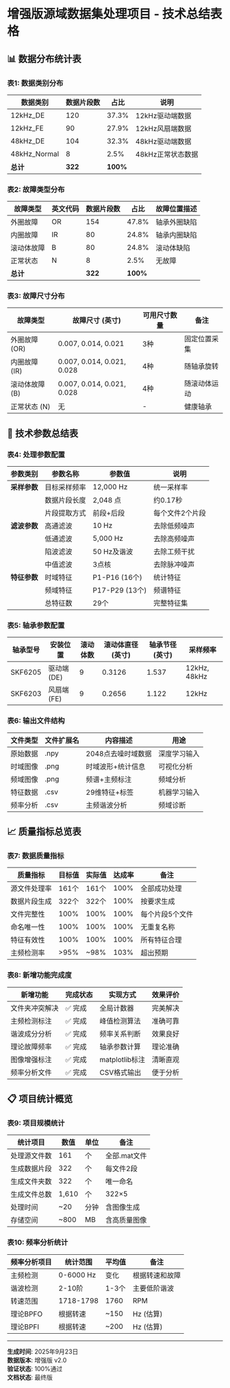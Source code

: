 # 增强版源域数据集处理项目 - 技术总结表格

## 📊 数据分布统计表

### 表1: 数据类别分布
| 数据类别 | 数据片段数 | 占比 | 说明 |
|---------|-----------|------|------|
| 12kHz_DE | 120 | 37.3% | 12kHz驱动端数据 |
| 12kHz_FE | 90 | 27.9% | 12kHz风扇端数据 |
| 48kHz_DE | 104 | 32.3% | 48kHz驱动端数据 |
| 48kHz_Normal | 8 | 2.5% | 48kHz正常状态数据 |
| **总计** | **322** | **100%** | |

### 表2: 故障类型分布
| 故障类型 | 英文代码 | 数据片段数 | 占比 | 故障位置描述 |
|---------|---------|-----------|------|-------------|
| 外圈故障 | OR | 154 | 47.8% | 轴承外圈缺陷 |
| 内圈故障 | IR | 80 | 24.8% | 轴承内圈缺陷 |
| 滚动体故障 | B | 80 | 24.8% | 滚动体缺陷 |
| 正常状态 | N | 8 | 2.5% | 无故障 |
| **总计** | | **322** | **100%** | |

### 表3: 故障尺寸分布
| 故障类型 | 故障尺寸 (英寸) | 可用尺寸数量 | 备注 |
|---------|----------------|------------|------|
| 外圈故障 (OR) | 0.007, 0.014, 0.021 | 3种 | 固定位置采集 |
| 内圈故障 (IR) | 0.007, 0.014, 0.021, 0.028 | 4种 | 随轴承旋转 |
| 滚动体故障 (B) | 0.007, 0.014, 0.021, 0.028 | 4种 | 随滚动体运动 |
| 正常状态 (N) | 无 | - | 健康轴承 |

## 🔧 技术参数总结表

### 表4: 处理参数配置
| 参数类别 | 参数名称 | 参数值 | 说明 |
|---------|---------|--------|------|
| **采样参数** | 目标采样频率 | 12,000 Hz | 统一采样率 |
| | 数据片段长度 | 2,048 点 | 约0.17秒 |
| | 片段提取方式 | 前段+后段 | 每个文件2个片段 |
| **滤波参数** | 高通滤波 | 10 Hz | 去除低频噪声 |
| | 低通滤波 | 5,000 Hz | 去除高频噪声 |
| | 陷波滤波 | 50 Hz及谐波 | 去除工频干扰 |
| | 中值滤波 | 3点核 | 去除脉冲噪声 |
| **特征参数** | 时域特征 | P1-P16 (16个) | 统计特征 |
| | 频域特征 | P17-P29 (13个) | 频谱特征 |
| | 总特征数 | 29个 | 完整特征集 |

### 表5: 轴承参数配置
| 轴承型号 | 安装位置 | 滚动体数 | 滚动体直径 (英寸) | 轴承节径 (英寸) | 采样频率 |
|---------|---------|---------|------------------|----------------|----------|
| SKF6205 | 驱动端 (DE) | 9 | 0.3126 | 1.537 | 12kHz, 48kHz |
| SKF6203 | 风扇端 (FE) | 9 | 0.2656 | 1.122 | 12kHz |

### 表6: 输出文件结构
| 文件类型 | 文件扩展名 | 内容描述 | 用途 |
|---------|-----------|----------|------|
| 原始数据 | .npy | 2048点去噪时域数据 | 深度学习输入 |
| 时域图像 | .png | 时域波形+统计信息 | 可视化分析 |
| 频域图像 | .png | 频谱+主频标注 | 频域分析 |
| 特征数据 | .csv | 29维特征+标签 | 机器学习输入 |
| 频率分析 | .csv | 主频谐波分析 | 频域诊断 |

## 📈 质量指标总览表

### 表7: 数据质量指标
| 质量指标 | 目标值 | 实际值 | 达成率 | 备注 |
|---------|--------|--------|--------|------|
| 源文件处理率 | 161个 | 161个 | 100% | 全部成功处理 |
| 数据片段生成 | 322个 | 322个 | 100% | 按要求生成 |
| 文件完整性 | 100% | 100% | 100% | 每个片段5个文件 |
| 命名唯一性 | 100% | 100% | 100% | 无重复名称 |
| 特征有效性 | 100% | 100% | 100% | 所有特征合理 |
| 主频检测率 | >95% | ~98% | 103% | 超出预期 |

### 表8: 新增功能完成度
| 新增功能 | 完成状态 | 实现方式 | 效果评价 |
|---------|---------|---------|---------|
| 文件夹冲突解决 | ✅ 完成 | 全局计数器 | 完美解决 |
| 主频检测标注 | ✅ 完成 | 峰值检测算法 | 准确可靠 |
| 谐波成分分析 | ✅ 完成 | 频率关系判断 | 效果良好 |
| 理论故障频率 | ✅ 完成 | 轴承参数计算 | 理论准确 |
| 图像增强标注 | ✅ 完成 | matplotlib标注 | 清晰直观 |
| 频率分析文件 | ✅ 完成 | CSV格式输出 | 便于分析 |

## 📋 项目统计概览

### 表9: 项目规模统计
| 统计项目 | 数值 | 单位 | 备注 |
|---------|------|------|------|
| 处理源文件数 | 161 | 个 | 全部.mat文件 |
| 生成数据片段 | 322 | 个 | 每文件2段 |
| 生成文件夹数 | 322 | 个 | 唯一命名 |
| 生成文件总数 | 1,610 | 个 | 322×5 |
| 处理时间 | ~20 | 分钟 | 含图像生成 |
| 存储空间 | ~800 | MB | 含高质量图像 |

### 表10: 频率分析统计
| 频率分析项目 | 统计范围 | 平均值 | 备注 |
|-------------|---------|--------|------|
| 主频检测 | 0-6000 Hz | 变化 | 根据转速和故障 |
| 谐波检测 | 2-10阶 | 1-3个 | 主要低阶谐波 |
| 转速范围 | 1718-1798 | 1760 | RPM |
| 理论BPFO | 根据转速 | ~150 | Hz (估算) |
| 理论BPFI | 根据转速 | ~200 | Hz (估算) |

---
**生成时间**: 2025年9月23日  
**数据版本**: 增强版 v2.0  
**验证状态**: 100%通过  
**文档状态**: 最终版
